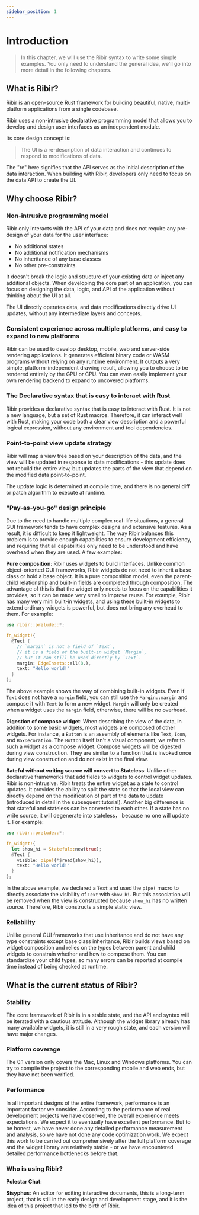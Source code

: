 ```yaml
---
sidebar_position: 1
---
```


# Introduction

> In this chapter, we will use the Ribir syntax to write some simple examples. You only need to understand the general idea, we'll go into more detail in the following chapters.

## What is Ribir?

Ribir is an open-source Rust framework for building beautiful, native, multi-platform applications from a single codebase.

Ribir uses a non-intrusive declarative programming model that allows you to develop and design user interfaces as an independent module.

Its core design concept is:

> The UI is a re-description of data interaction and continues to respond to modifications of data.

The "re" here signifies that the API serves as the initial description of the data interaction. When building with Ribir, developers only need to focus on the data API to create the UI.

## Why choose Ribir?

### Non-intrusive programming model

Ribir only interacts with the API of your data and does not require any pre-design of your data for the user interface: 

- No additional states
- No additional notification mechanisms 
- No inheritance of any base classes
- No other pre-constraints. 

It doesn't break the logic and structure of your existing data or inject any additional objects. When developing the core part of an application, you can focus on designing the data, logic, and API of the application without thinking about the UI at all.

The UI directly operates data, and data modifications directly drive UI updates, without any intermediate layers and concepts.

### Consistent experience across multiple platforms, and easy to expand to new platforms

Ribir can be used to develop desktop, mobile, web and server-side rendering applications. It generates efficient binary code or WASM programs without relying on any runtime environment. It outputs a very simple, platform-independent drawing result, allowing you to choose to be rendered entirely by the GPU or CPU. You can even easily implement your own rendering backend to expand to uncovered platforms.

### The Declarative syntax that is easy to interact with Rust

Ribir provides a declarative syntax that is easy to interact with Rust. It is not a new language, but a set of Rust macros. Therefore, it can interact well with Rust, making your code both a clear view description and a powerful logical expression, without any environment and tool dependencies.

### Point-to-point view update strategy

Ribir will map a view tree based on your description of the data, and the view will be updated in response to data modifications - this update does not rebuild the entire view, but updates the parts of the view that depend on the modified data point-to-point.

The update logic is determined at compile time, and there is no general diff or patch algorithm to execute at runtime.


### "Pay-as-you-go" design principle

Due to the need to handle multiple complex real-life situations, a general GUI framework tends to have complex designs and extensive features. As a result, it is difficult to keep it lightweight. The way Ribir balances this problem is to provide enough capabilities to ensure development efficiency, and requiring that all capabilities only need to be understood and have overhead when they are used. A few examples:

**Pure composition**: Ribir uses widgets to build interfaces. Unlike common object-oriented GUI frameworks, Ribir widgets do not need to inherit a base class or hold a base object. It is a pure composition model, even the parent-child relationship and built-in fields are completed through composition. The advantage of this is that the widget only needs to focus on the capabilities it provides, so it can be made very small to improve reuse. For example, Ribir has many very mini built-in widgets, and using these built-in widgets to extend ordinary widgets is powerful, but does not bring any overhead to them. For example:

```rust
use ribir::prelude::*;

fn_widget!{
  @Text {
    // `margin` is not a field of `Text`,
    // it is a field of the built-in widget `Margin`,
    // but it can still be used directly by `Text`.
    margin: EdgeInsets::all(8.),
    text: "Hello world!"
  }
};
```

The above example shows the way of combining built-in widgets. Even if `Text` does not have a `margin` field, you can still use the `Margin::margin` and compose it with `Text` to form a new widget. `Margin` will only be created when a widget uses the `margin` field, otherwise, there will be no overhead.

**Digestion of compose widget**: When describing the view of the data, in addition to some basic widgets, most widgets are composed of other widgets. For instance, a `Button` is an assembly of elements like `Text`, `Icon`, and `BoxDecoration`. The `Button` itself isn't a visual component; we refer to such a widget as a compose widget. Compose widgets will be digested during view construction. They are similar to a function that is invoked once during view construction and do not exist in the final view.

**Sateful without writing source will convert to Stateless**: Unlike other declarative frameworks that add fields to widgets to control widget updates. Ribir is non-intrusive. Ribir treats the entire widget as a state to control updates. It provides the ability to split the state so that the local view can directly depend on the modification of part of the data to update (introduced in detail in the subsequent tutorial). Another big difference is that stateful and stateless can be converted to each other. If a state has no write source, it will degenerate into stateless， because no one will update it. For example:

```rust
use ribir::prelude::*;

fn_widget!{
  let show_hi = Stateful::new(true);
  @Text {
    visible: pipe!(*$read(show_hi)),
    text: "Hello world!"
  }
};
```

In the above example, we declared a `Text` and used the `pipe!` macro to directly associate the visibility of `Text` with `show_hi`. But this association will be removed when the view is constructed because `show_hi` has no written source. Therefore, Ribir constructs a simple static view.

### Reliability

Unlike general GUI frameworks that use inheritance and do not have any type constraints except base class inheritance, Ribir builds views based on widget composition and relies on the types between parent and child widgets to constrain whether and how to compose them. You can standardize your child types, so many errors can be reported at compile time instead of being checked at runtime.


## What is the current status of Ribir?

### Stability

The core framework of Ribir is in a stable state, and the API and syntax will be iterated with a cautious attitude. Although the widget library already has many available widgets, it is still in a very rough state, and each version will have major changes.

### Platform coverage

The 0.1 version only covers the Mac, Linux and Windows platforms. You can try to compile the project to the corresponding mobile and web ends, but they have not been verified.

### Performance

In all important designs of the entire framework, performance is an important factor we consider. According to the performance of real development projects we have observed, the overall experience meets expectations. We expect it to eventually have excellent performance. But to be honest, we have never done any detailed performance measurement and analysis, so we have not done any code optimization work. We expect this work to be carried out comprehensively after the full platform coverage and the widget library are relatively stable - or we have encountered detailed performance bottlenecks before that.

### Who is using Ribir?

**Polestar Chat**: 

**Sisyphus**: An editor for editing interactive documents, this is a long-term project, that is still in the early design and development stage, and it is the idea of this project that led to the birth of Ribir.
